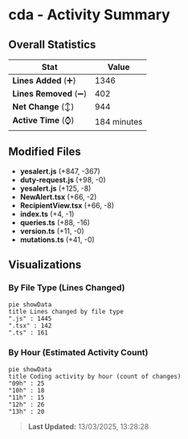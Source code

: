 # cda - Activity Summary 

## Overall Statistics

| Stat                   | Value                                                             |
| ---------------------- | ----------------------------------------------------------------- |
| **Lines Added** (➕)   | 1346                                          |
| **Lines Removed** (➖) | 402                                        |
| **Net Change** (↕)    | 944                |
| **Active Time** (⌚)   | 184 minutes |


## Modified Files
- **yesalert.js** (+847, -367)
- **duty-request.js** (+98, -0)
- **yesalert.js** (+125, -8)
- **NewAlert.tsx** (+66, -2)
- **RecipientView.tsx** (+66, -8)
- **index.ts** (+4, -1)
- **queries.ts** (+88, -16)
- **version.ts** (+11, -0)
- **mutations.ts** (+41, -0)

## Visualizations

### By File Type (Lines Changed)

```mermaid
pie showData
title Lines changed by file type
".js" : 1445
".tsx" : 142
".ts" : 161
```

### By Hour (Estimated Activity Count)

```mermaid
pie showData
title Coding activity by hour (count of changes)
"09h" : 25
"10h" : 18
"11h" : 15
"12h" : 26
"13h" : 20
```


> **Last Updated:** 13/03/2025, 13:28:28